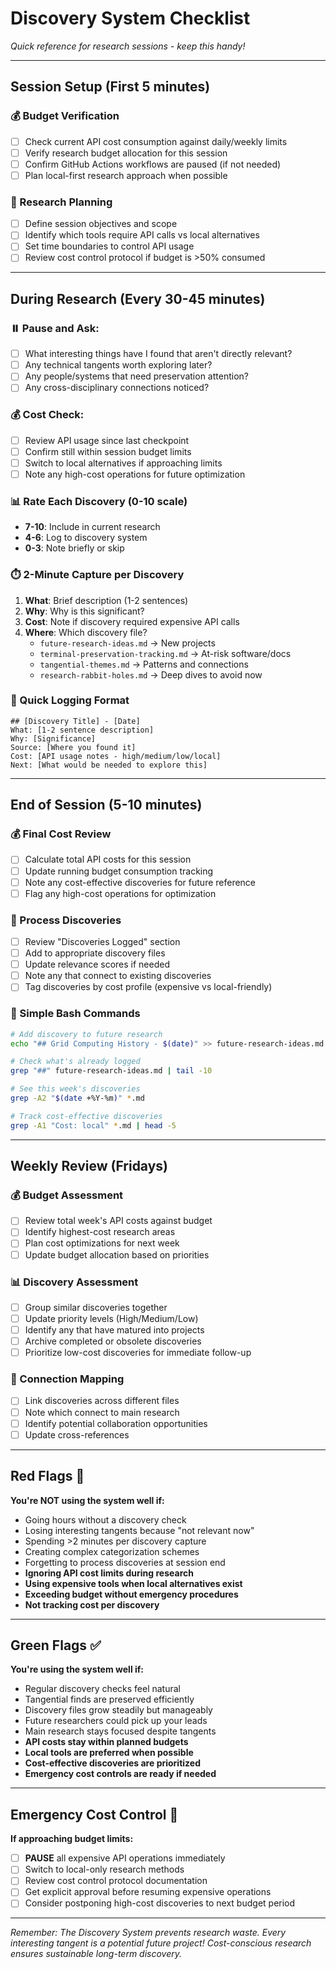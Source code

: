 # Discovery System Checklist

*Quick reference for research sessions - keep this handy!*

---

## Session Setup (First 5 minutes)

### 💰 Budget Verification
- [ ] Check current API cost consumption against daily/weekly limits
- [ ] Verify research budget allocation for this session
- [ ] Confirm GitHub Actions workflows are paused (if not needed)
- [ ] Plan local-first research approach when possible

### 🎯 Research Planning
- [ ] Define session objectives and scope
- [ ] Identify which tools require API calls vs local alternatives
- [ ] Set time boundaries to control API usage
- [ ] Review cost control protocol if budget is >50% consumed

---

## During Research (Every 30-45 minutes)

### ⏸️ Pause and Ask:
- [ ] What interesting things have I found that aren't directly relevant?
- [ ] Any technical tangents worth exploring later?
- [ ] Any people/systems that need preservation attention?
- [ ] Any cross-disciplinary connections noticed?

### 💰 Cost Check:
- [ ] Review API usage since last checkpoint
- [ ] Confirm still within session budget limits
- [ ] Switch to local alternatives if approaching limits
- [ ] Note any high-cost operations for future optimization

### 📊 Rate Each Discovery (0-10 scale)
- **7-10**: Include in current research
- **4-6**: Log to discovery system 
- **0-3**: Note briefly or skip

### ⏱️ 2-Minute Capture per Discovery
1. **What**: Brief description (1-2 sentences)
2. **Why**: Why is this significant?
3. **Cost**: Note if discovery required expensive API calls
4. **Where**: Which discovery file?
   - `future-research-ideas.md` → New projects
   - `terminal-preservation-tracking.md` → At-risk software/docs
   - `tangential-themes.md` → Patterns and connections
   - `research-rabbit-holes.md` → Deep dives to avoid now

### 📝 Quick Logging Format
```
## [Discovery Title] - [Date]
What: [1-2 sentence description]
Why: [Significance]
Source: [Where you found it]
Cost: [API usage notes - high/medium/low/local]
Next: [What would be needed to explore this]
```

---

## End of Session (5-10 minutes)

### 💰 Final Cost Review
- [ ] Calculate total API costs for this session
- [ ] Update running budget consumption tracking
- [ ] Note any cost-effective discoveries for future reference
- [ ] Flag any high-cost operations for optimization

### 🔄 Process Discoveries
- [ ] Review "Discoveries Logged" section
- [ ] Add to appropriate discovery files
- [ ] Update relevance scores if needed
- [ ] Note any that connect to existing discoveries
- [ ] Tag discoveries by cost profile (expensive vs local-friendly)

### 📁 Simple Bash Commands
```bash
# Add discovery to future research
echo "## Grid Computing History - $(date)" >> future-research-ideas.md

# Check what's already logged
grep "##" future-research-ideas.md | tail -10

# See this week's discoveries
grep -A2 "$(date +%Y-%m)" *.md

# Track cost-effective discoveries
grep -A1 "Cost: local" *.md | head -5
```

---

## Weekly Review (Fridays)

### 💰 Budget Assessment
- [ ] Review total week's API costs against budget
- [ ] Identify highest-cost research areas
- [ ] Plan cost optimizations for next week
- [ ] Update budget allocation based on priorities

### 📊 Discovery Assessment
- [ ] Group similar discoveries together
- [ ] Update priority levels (High/Medium/Low)
- [ ] Identify any that have matured into projects
- [ ] Archive completed or obsolete discoveries
- [ ] Prioritize low-cost discoveries for immediate follow-up

### 🔗 Connection Mapping
- [ ] Link discoveries across different files
- [ ] Note which connect to main research
- [ ] Identify potential collaboration opportunities
- [ ] Update cross-references

---

## Red Flags 🚩

**You're NOT using the system well if:**
- Going hours without a discovery check
- Losing interesting tangents because "not relevant now"
- Spending >2 minutes per discovery capture
- Creating complex categorization schemes
- Forgetting to process discoveries at session end
- **Ignoring API cost limits during research**
- **Using expensive tools when local alternatives exist**
- **Exceeding budget without emergency procedures**
- **Not tracking cost per discovery**

---

## Green Flags ✅

**You're using the system well if:**
- Regular discovery checks feel natural
- Tangential finds are preserved efficiently
- Discovery files grow steadily but manageably
- Future researchers could pick up your leads
- Main research stays focused despite tangents
- **API costs stay within planned budgets**
- **Local tools are preferred when possible**
- **Cost-effective discoveries are prioritized**
- **Emergency cost controls are ready if needed**

---

## Emergency Cost Control 🚨

**If approaching budget limits:**
- [ ] **PAUSE** all expensive API operations immediately
- [ ] Switch to local-only research methods
- [ ] Review cost control protocol documentation
- [ ] Get explicit approval before resuming expensive operations
- [ ] Consider postponing high-cost discoveries to next budget period

---

*Remember: The Discovery System prevents research waste. Every interesting tangent is a potential future project! Cost-conscious research ensures sustainable long-term discovery.*